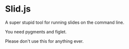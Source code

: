 # Slid.js

A super stupid tool for running slides on the command line.

You need pygments and figlet.

Please don't use this for anything ever.